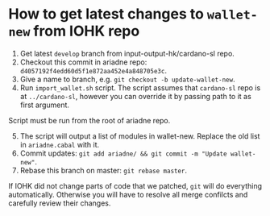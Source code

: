 How to get latest changes to `wallet-new` from IOHK repo
========================================================

1. Get latest `develop` branch from input-output-hk/cardano-sl repo.
2. Checkout this commit in ariadne repo: `d4057192f4edd60d5f1e872aa452e4a848705e3c`.
3. Give a name to branch, e.g. `git checkout -b update-wallet-new`.
4. Run `import_wallet.sh` script. The script assumes that `cardano-sl` repo is at
`../cardano-sl`, however you can override it by passing path to it as first argument.

 Script must be run from the root of ariadne repo.

5. The script will output a list of modules in wallet-new. Replace the old list in `ariadne.cabal` with it.
6. Commit updates: `git add ariadne/ && git commit -m "Update wallet-new"`.
7. Rebase this branch on master: `git rebase master`.

 If IOHK did not change parts of code that we patched, `git` will do everything automatically.
 Otherwise you will have to resolve all merge confilcts and carefully review their changes.
